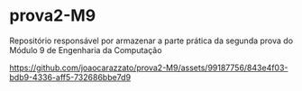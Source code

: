 # prova2-M9
Repositório responsável por armazenar a parte prática da segunda prova do Módulo 9 de Engenharia da Computação


https://github.com/joaocarazzato/prova2-M9/assets/99187756/843e4f03-bdb9-4336-aff5-732686bbe7d9

